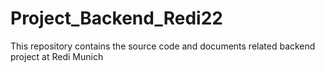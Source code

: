 # Project_Backend_Redi22
This repository contains the source code and documents related backend project at Redi Munich
